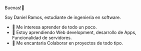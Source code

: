 Buenas!👋 

Soy Daniel Ramos, estudiante de ingenieria en software.
- 👀 Me interesa aprender de todo un poco.
- 🌱 Estoy aprendiendo Web development, desarrollo de Apps, Funcionalidad de servidores.
- 💞️ Me encantaria Colaborar en proyectos de todo tipo.
